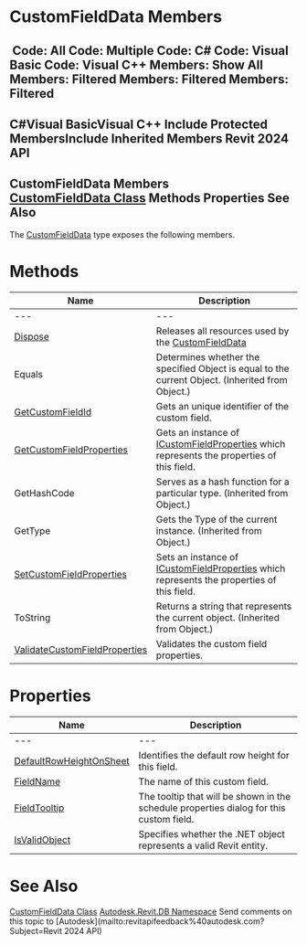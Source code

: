 # CustomFieldData Members

﻿
 Code: All Code: Multiple Code: C# Code: Visual Basic Code: Visual C++  Members: Show All Members: Filtered Members: Filtered Members: Filtered   
---  
C#Visual BasicVisual C++
Include Protected MembersInclude Inherited Members
Revit 2024 API  
---  
CustomFieldData Members  
[CustomFieldData Class](a52a5cda-3a0a-6866-bd0f-d2b9cb6e5ffe.md "CustomFieldData Class") Methods Properties See Also  
---  
The [CustomFieldData](a52a5cda-3a0a-6866-bd0f-d2b9cb6e5ffe.md "CustomFieldData Class") type exposes the following members.
# Methods
| Name | Description |
| --- | --- |
| --- | --- | --- |
| [Dispose](24f965a9-7591-4629-e013-906495d884d6.md "Dispose Method") | Releases all resources used by the [CustomFieldData](a52a5cda-3a0a-6866-bd0f-d2b9cb6e5ffe.md "CustomFieldData Class") |
| Equals | Determines whether the specified Object is equal to the current Object. (Inherited from Object.) |
| [GetCustomFieldId](581bbb81-464e-3a69-3d31-49d1891199c7.md "GetCustomFieldId Method") | Gets an unique identifier of the custom field. |
| [GetCustomFieldProperties](9de9b290-c9f0-167c-ed37-952704c046c6.md "GetCustomFieldProperties Method") | Gets an instance of [ICustomFieldProperties](c468ee3f-5627-b99b-9219-cd807539e228.md "ICustomFieldProperties Interface") which represents the properties of this field. |
| GetHashCode | Serves as a hash function for a particular type.  (Inherited from Object.) |
| GetType | Gets the Type of the current instance. (Inherited from Object.) |
| [SetCustomFieldProperties](a13a0167-411a-3507-99e5-cca3f44d4feb.md "SetCustomFieldProperties Method") | Sets an instance of [ICustomFieldProperties](c468ee3f-5627-b99b-9219-cd807539e228.md "ICustomFieldProperties Interface") which represents the properties of this field. |
| ToString | Returns a string that represents the current object. (Inherited from Object.) |
| [ValidateCustomFieldProperties](e0298fd1-9ae5-584b-3d5b-aac318d93fd0.md "ValidateCustomFieldProperties Method") | Validates the custom field properties. |

# Properties
| Name | Description |
| --- | --- |
| --- | --- | --- |
| [DefaultRowHeightOnSheet](76d96a8d-c4e1-2851-637a-a95623c391dd.md "DefaultRowHeightOnSheet Property") | Identifies the default row height for this field. |
| [FieldName](eb99c50f-1be1-bffe-5939-e61c0a6a9772.md "FieldName Property") | The name of this custom field. |
| [FieldTooltip](dd30e01e-28dc-11b9-4d46-44f5a38238b5.md "FieldTooltip Property") | The tooltip that will be shown in the schedule properties dialog for this custom field. |
| [IsValidObject](e64faaa7-4a8d-84a2-4c14-049b2687bc12.md "IsValidObject Property") | Specifies whether the .NET object represents a valid Revit entity. |

# See Also
[CustomFieldData Class](a52a5cda-3a0a-6866-bd0f-d2b9cb6e5ffe.md "CustomFieldData Class")
[Autodesk.Revit.DB Namespace](87546ba7-461b-c646-cbb1-2cb8f5bff8b2.md "Autodesk.Revit.DB Namespace")
Send comments on this topic to [Autodesk](mailto:revitapifeedback%40autodesk.com?Subject=Revit 2024 API)